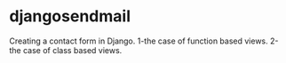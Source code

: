 # djangosendmail
Creating a contact form in Django.
1-the case of function based views.
2-the case of class based views.
